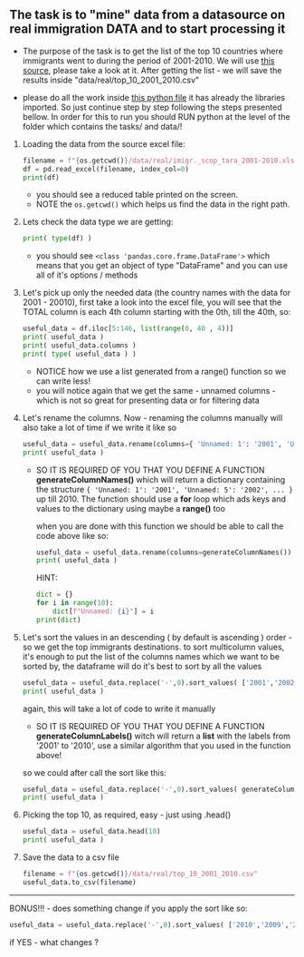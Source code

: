 ## The task is to "mine" data from a datasource on real immigration DATA and to start processing it


* The purpose of the task is to get the list of the top 10 countries where immigrants went to during the period of 2001-2010. We will use [this source](../data/real/imigr._scop_tara_2001-2010.xlsx), please take a look at it. After getting the list - we will save the results inside "data/real/top_10_2001_2010.csv"

* please do all the work inside [this python file](../tests/panda.basics.real.data.2001_2010.top10.py) it has already the libraries imported. So just continue step by step following the steps presented bellow. In order for this to run you should RUN python at the level of the folder which contains the tasks/ and data/!

1. Loading the data from the source excel file:
    ```python
    filename = f"{os.getcwd()}/data/real/imigr._scop_tara_2001-2010.xlsx"
    df = pd.read_excel(filename, index_col=0)
    print(df)

    ```  
    * you should see a reduced table printed on the screen.
    * NOTE the ```os.getcwd()``` which helps us find the data in the right path. 
2. Lets check the data type we are getting:    
    ```python
    print( type(df) )
    ```  
    * you should see ```<class 'pandas.core.frame.DataFrame'>``` which means that you get an object of type "DataFrame" and you can use all of it's options / methods
   
3. Let's pick up only the needed data (the country names with the data for 2001 - 20010), first take a look into the excel file, you will see that the TOTAL column is each 4th column starting with the 0th, till the 40th, so:    
    ```python
    useful_data = df.iloc[5:146, list(range(0, 40 , 4))]
    print( useful_data )
    print( useful_data.columns )
    print( type( useful_data ) )
    ```  
    * NOTICE how we use a list generated from a range() function so we can write less! 
    * you will notice again that we get the same - unnamed columns - which is not so great for presenting data or for filtering data
5. Let's rename the columns. Now - renaming the columns manually will also take a lot of time if we write it like so
    ```python
    useful_data = useful_data.rename(columns={ 'Unnamed: 1': '2001', 'Unnamed: 5': '2002', ... })
    print( useful_data )
    ``` 
    * SO IT IS REQUIRED OF YOU THAT YOU DEFINE A FUNCTION **generateColumnNames()** which will return a dictionary containing the structure 
      ```{ 'Unnamed: 1': '2001', 'Unnamed: 5': '2002', ... }``` up till 2010. The function should use a **for** loop which ads keys and values to the dictionary using maybe a **range()** too

      when you are done with this function we should be able to call the code above like so:
      ```python
      useful_data = useful_data.rename(columns=generateColumnNames())
      print( useful_data )
      ``` 

      HINT:
      ```python
      dict = {}
      for i in range(10):
          dict[f"Unnamed: {i}"] = i
      print(dict)    
      ```
6. Let's sort the values in an descending ( by default is ascending ) order - so we get the top immigrants destinations. 
   to sort multicolumn values, it's enough to put the list of the columns names which we want to be sorted by, the dataframe will do it's best to
   sort by all the values
   ```python
   useful_data = useful_data.replace('-',0).sort_values( ['2001','2002',...], ascending = False )
   print( useful_data )
   ```  
   again, this will take a lot of code to write it manually 
   * SO IT IS REQUIRED OF YOU THAT YOU DEFINE A FUNCTION **generateColumnLabels()** witch will return a **list** with the labels from '2001' to '2010', use a similar algorithm that you used in the function above!

   so we could after call the sort like this:
   ```python
   useful_data = useful_data.replace('-',0).sort_values( generateColumnLabels(), ascending = False )
   print( useful_data )
   ```   

7. Picking the top 10, as required, easy - just using .head()
   ```python
   useful_data = useful_data.head(10)
   print( useful_data )
   ```  
   
8. Save the data to a csv file   
   ```python
   filename = f"{os.getcwd()}/data/real/top_10_2001_2010.csv"
   useful_data.to_csv(filename)
   ```   
 
---

BONUS!!! - does something change if you apply the sort like so: 
```python
useful_data = useful_data.replace('-',0).sort_values( ['2010','2009','2008',...,'2001'], ascending = False )
```
if YES - what changes ?
